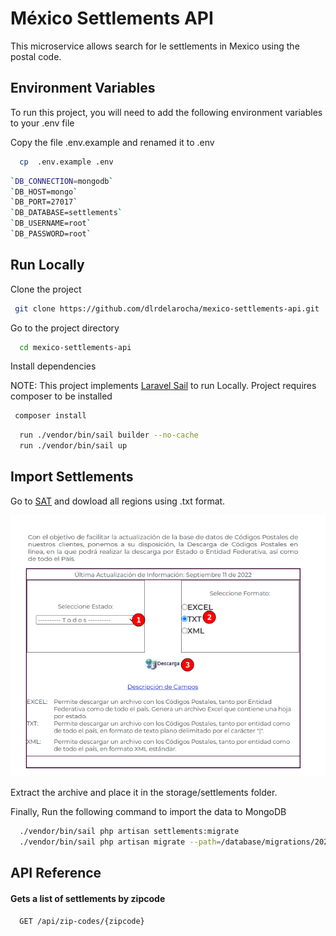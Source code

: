 
# México Settlements API

This microservice allows search for le settlements in Mexico using the postal code.


## Environment Variables

To run this project, you will need to add the following environment variables to your .env file


Copy the file .env.example and renamed it to .env

```bash
  cp  .env.example .env 
```

```bash
`DB_CONNECTION=mongodb`  
`DB_HOST=mongo`
`DB_PORT=27017`
`DB_DATABASE=settlements`
`DB_USERNAME=root`
`DB_PASSWORD=root`
```
## Run Locally

Clone the project

```bash
 git clone https://github.com/dlrdelarocha/mexico-settlements-api.git
```

Go to the project directory

```bash
  cd mexico-settlements-api
```

Install dependencies

NOTE: This project implements [Laravel Sail](https://laravel.com/docs/9.x/sail) to run Locally.
Project requires composer to be installed

```bash
 composer install
```

```bash
  run ./vendor/bin/sail builder --no-cache
  run ./vendor/bin/sail up
```
## Import Settlements


Go to [SAT](https://www.correosdemexico.gob.mx/SSLServicios/ConsultaCP/CodigoPostal_Exportar.aspx)
and dowload all regions using .txt format.

![](https://github.com/dlrdelarocha/mexico-settlements-api/blob/main/public/settlements-sat.png)

Extract the archive and place it in the storage/settlements folder.

Finally, Run the following command to import the data to MongoDB

```bash
  ./vendor/bin/sail php artisan settlements:migrate 
  ./vendor/bin/sail php artisan migrate --path=/database/migrations/2022_09_13_161019_create_settlements_zipcode_index.php
```

## API Reference

#### Gets a list of settlements by zipcode

```http
  GET /api/zip-codes/{zipcode}
```

